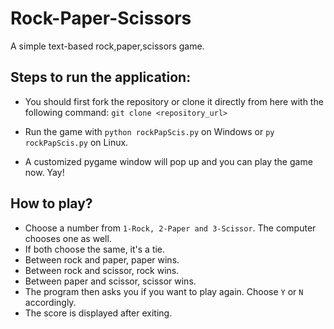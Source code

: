 # Rock-Paper-Scissors
A simple text-based rock,paper,scissors game.

## Steps to run the application:

- You should first fork the repository or clone it directly from here with the following command:
`git clone <repository_url>`

- Run the game with `python rockPapScis.py` on Windows or `py rockPapScis.py` on Linux.

- A customized pygame window will pop up and you can play the game now. Yay!

## How to play?

- Choose a number from `1-Rock, 2-Paper and 3-Scissor`. The computer chooses one as well.
- If both choose the same, it's a tie.
- Between rock and paper, paper wins.
- Between rock and scissor, rock wins.
- Between paper and scissor, scissor wins.
- The program then asks you if you want to play again. Choose `Y` or `N` accordingly.
- The score is displayed after exiting.
